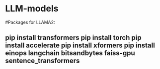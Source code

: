 # LLM-models
#Packages for LLAMA2:

pip install transformers
pip install torch
pip install accelerate
pip install xformers
pip install einops langchain bitsandbytes faiss-gpu sentence_transformers
-------------------------------------------------------------------------------------
